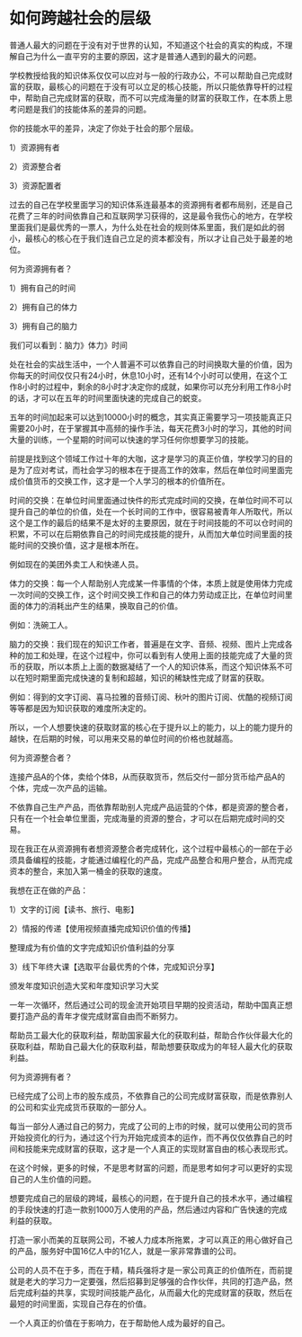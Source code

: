 # 如何跨越社会的层级

普通人最大的问题在于没有对于世界的认知，不知道这个社会的真实的构成，不理解自己为什么一直平穷的主要的原因，这才是普通人遇到的最大的问题。

学校教授给我的知识体系仅仅可以应对与一般的行政办公，不可以帮助自己完成财富的获取，最核心的问题在于没有可以立足的核心技能，所以只能依靠导杆的过程中，帮助自己完成财富的获取，而不可以完成海量的财富的获取工作，在本质上思考问题是我们的技能体系的差异的问题。

你的技能水平的差异，决定了你处于社会的那个层级。

1）资源拥有者

2）资源整合者

3）资源配置者

过去的自己在学校里面学习的知识体系连最基本的资源拥有者都布局别，还是自己花费了三年的时间依靠自己和互联网学习获得的，这是最令我伤心的地方，在学校里面我们是最优秀的一票人，为什么处在社会的规则体系里面，我们是如此的弱小，最核心的核心在于我们连自己立足的资本都没有，所以才让自己处于最差的地位。

何为资源拥有者？

1）拥有自己的时间

2）拥有自己的体力

3）拥有自己的脑力

我们可以看到：脑力》体力》时间

处在社会的实战生活中，一个人普遍不可以依靠自己的时间换取大量的价值，因为你每天的时间仅仅只有24小时，休息10小时，还有14个小时可以使用，在这个工作8小时的过程中，剩余的8小时才决定你的成就，如果你可以充分利用工作8小时的话，才可以在五年的时间里面快速的完成自己的蜕变。

五年的时间加起来可以达到10000小时的概念，其实真正需要学习一项技能真正只需要20小时，在于掌握其中高频的操作手法，每天花费3小时的学习，其他的时间大量的训练，一个星期的时间可以快速的学习任何你想要学习的技能。

前提是找到这个领域工作过十年的大咖，这才是学习的真正价值，学校学习的目的是为了应对考试，而社会学习的根本在于提高工作的效率，然后在单位时间里面完成价值货币的交换工作，这才是一个人学习的根本的价值所在。

时间的交换：在单位时间里面通过快件的形式完成时间的交换，在单位时间不可以提升自己的单位的价值，处在一个长时间的工作中，很容易被青年人所取代，所以这个是工作的最后的结果不是太好的主要原因，就在于时间技能的不可以仓时间的积累，不可以在后期依靠自己的时间完成技能的提升，从而加大单位时间里面的技能时间的交换价值，这才是根本所在。

例如现在的美团外卖工人和快递人员。

体力的交换：每一个人帮助别人完成某一件事情的个体，本质上就是使用体力完成一次时间的交换工作，这个时间交换工作和自己的体力劳动成正比，在单位时间里面的体力的消耗出产生的结果，换取自己的价值。

例如：洗碗工人。

脑力的交换：我们现在的知识工作者，普遍是在文字、音频、视频、图片上完成各种的加工和处理，在这个过程中，你可以看到有人使用上面的技能完成了大量的货币的获取，所以本质上上面的数据凝结了一个人的知识体系，而这个知识体系不可以在短时期里面完成快速的复制和超越，知识的稀缺性完成了财富的获取。

例如：得到的文字订阅、喜马拉雅的音频订阅、秋叶的图片订阅、优酷的视频订阅等等都是因为知识获取的难度所决定的。

所以，一个人想要快速的获取财富的核心在于提升以上的能力，以上的能力提升的越快，在后期的时候，可以用来交易的单位时间的价格也就越高。

何为资源整合者？

连接产品A的个体，卖给个体B，从而获取货币，然后交付一部分货币给产品A的个体，完成一次产品的运输。

不依靠自己生产产品，而依靠帮助别人完成产品运营的个体，都是资源的整合者，只有在一个社会单位里面，完成海量的资源的整合，才可以在后期完成时间的交易。

现在我正在从资源拥有者想资源整合者完成转化，这个过程中最核心的一部在于必须具备编程的技能，才能通过编程化的产品，完成产品整合和用户整合，从而完成资本的整合，来加入第一桶金的获取的速度。

我想在正在做的产品：

1）文字的订阅【读书、旅行、电影】

2）情报的传递【使用视频直播完成知识价值的传播】

整理成为有价值的文字完成知识价值利益的分享

3）线下年终大课【选取平台最优秀的个体，完成知识分享】

颁发年度知识创造大奖和年度知识学习大奖

一年一次循环，然后通过公司的现金流开始项目早期的投资活动，帮助中国真正想要打造产品的青年才俊完成财富自由而不断努力。

帮助员工最大化的获取利益，帮助国家最大化的获取利益，帮助合作伙伴最大化的获取利益，帮助自己最大化的获取利益，帮助想要获取成为的年轻人最大化的获取利益。

何为资源拥有者？

已经完成了公司上市的股东成员，不依靠自己的公司完成财富获取，而是依靠别人的公司和实业完成货币获取的一部分人。

每当一部分人通过自己的努力，完成了公司的上市的时候，就可以使用公司的货币开始投资化的行为，通过这个行为开始完成资本的运作，而不再仅仅依靠自己的时间和技能来完成财富的获取，这才是一个人真正的实现财富自由的核心表现形式。

在这个时候，更多的时候，不是思考财富的问题，而是思考如何才可以更好的实现自己的人生价值的问题。

想要完成自己的层级的跨域，最核心的问题，在于提升自己的技术水平，通过编程的手段快速的打造一款别1000万人使用的产品，然后通过内容和广告快速的完成利益的获取。

打造一家小而美的互联网公司，不被人力成本所拖累，才可以真正的用心做好自己的产品，服务好中国16亿人中的1亿人，就是一家非常靠谱的公司。

公司的人员不在于多，而在于精，精兵强将才是一家公司真正的价值所在，而前提就是老大的学习力一定要强，然后招募到足够强的合作伙伴，共同的打造产品，然后完成利益的共享，实现时间技能产品化，从而最大化的完成财富的获取，然后在最短的时间里面，实现自己存在的价值。

一个人真正的价值在于影响力，在于帮助他人成为最好的自己。
